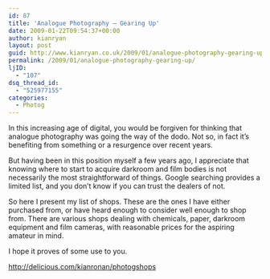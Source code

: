 ```yaml
---
id: 87
title: 'Analogue Photography – Gearing Up'
date: 2009-01-22T09:54:37+00:00
author: kianryan
layout: post
guid: http://www.kianryan.co.uk/2009/01/analogue-photography-gearing-up/
permalink: /2009/01/analogue-photography-gearing-up/
ljID:
  - "107"
dsq_thread_id:
  - "525977155"
categories:
  - Photog
---
```

In this increasing age of digital, you would be forgiven for thinking that analogue photography was going the way of the dodo. Not so, in fact it’s benefiting from something or a resurgence over recent years.

But having been in this position myself a few years ago, I appreciate that knowing where to start to acquire darkroom and film bodies is not necessarily the most straightforward of things. Google searching provides a limited list, and you don’t know if you can trust the dealers of not.

So here I present my list of shops. These are the ones I have either purchased from, or have heard enough to consider well enough to shop from. There are various shops dealing with chemicals, paper, darkroom equipment and film cameras, with reasonable prices for the aspiring amateur in mind.

I hope it proves of some use to you.

<http://delicious.com/kianronan/photogshops>